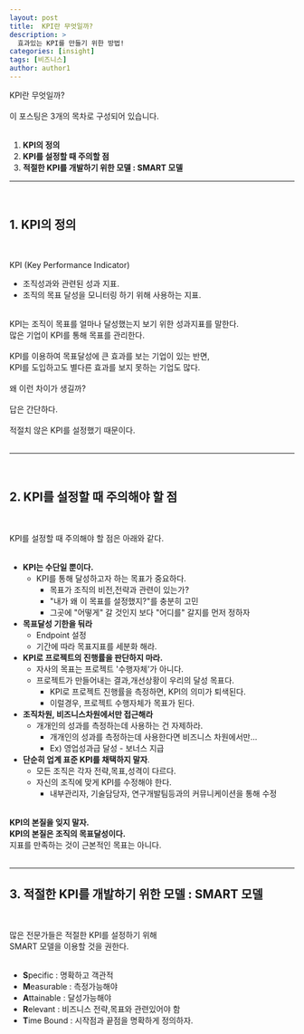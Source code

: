 ```yaml
---
layout: post
title:  KPI란 무엇일까?
description: >
  효과있는 KPI를 만들기 위한 방법!
categories: [insight]
tags: [비즈니스]
author: author1
---
```


KPI란 무엇일까?<br><br>
이 포스팅은 3개의 목차로 구성되어 있습니다.<br><br>
 1. **KPI의 정의** 
 2. **KPI를 설정할 때 주의할 점**
 3. **적절한 KPI를 개발하기 위한 모델 : SMART 모델**

----
<br>

## 1. KPI의 정의
<br>

KPI (Key Performance Indicator)<br>
- 조직성과와 관련된 성과 지표.<br>
- 조직의 목표 달성을 모니터링 하기 위해 사용하는 지표.<br><br>

KPI는 조직이 목표를 얼마나 달성했는지 보기 위한 성과지표를 말한다.<br>
많은 기업이 KPI를 통해 목표를 관리한다.<br><br>
KPI를 이용하여 목표달성에 큰 효과를 보는 기업이 있는 반면,<br>
KPI를 도입하고도 별다른 효과를 보지 못하는 기업도 많다.<br><br>
왜 이런 차이가 생길까?<br><br>
답은 간단하다. <br><br>
적절치 않은 KPI를 설정했기 때문이다.<br><br>

---

<br>

## 2. KPI를 설정할 때 주의해야 할 점

<br>

KPI를 설정할 때 주의해야 할 점은 아래와 같다.<br><br>

- **KPI는 수단일 뿐이다.**<br>
  - KPI를 통해 달성하고자 하는 목표가 중요하다.<br>
    - 목표가 조직의 비전,전략과 관련이 있는가?<br>
    - "내가 왜 이 목표를 설정했지?"를 충분히 고민<br>
    - 그곳에 "어떻게" 갈 것인지 보다 "어디를" 갈지를 먼저 정하자<br>
- **목표달성 기한을 둬라**<br>
  - Endpoint 설정<br>
  - 기간에 따라 목표지표를 세분화 해라.<br>
- **KPI로 프로젝트의 진행률을 판단하지 마라.**<br>
  - 자사의 목표는 프로젝트 '수행자체'가 아니다.<br>
  - 프로젝트가 만들어내는 결과,개선상황이 우리의 달성 목표다.<br>
    - KPI로 프로젝트 진행률을 측정하면, KPI의 의미가 퇴색된다.<br>
    - 이럴경우, 프로젝트 수행자체가 목표가 된다.   <br>
- **조직차원, 비즈니스차원에서만 접근해라**<br>
  - 개개인의 성과를 측정하는데 사용하는 건 자제하라.<br>
    - 개개인의 성과를 측정하는데 사용한다면 비즈니스 차원에서만...<br>
    - Ex) 영업성과급 달성 - 보너스 지급<br>
- **단순히 업계 표준 KPI를 채택하지 말자**.<br>
  - 모든 조직은 각자 전략,목표,성격이 다르다.<br>
  - 자신의 조직에 맞게 KPI를 수정해야 한다.<br>
    - 내부관리자, 기술담당자, 연구개발팀등과의 커뮤니케이션을 통해 수정<br><br>

**KPI의 본질을 잊지 말자.**<br>
**KPI의 본질은 조직의 목표달성이다.**<br>
지표를 만족하는 것이 근본적인 목표는 아니다.<br><br>


---

## 3. 적절한 KPI를 개발하기 위한 모델 : SMART 모델

<br>

많은 전문가들은 적절한 KPI를 설정하기 위해<br>
SMART 모델을 이용할 것을 권한다.<br><br>

- **S**pecific : 명확하고 객관적<br>
- **M**easurable : 측정가능해야<br>
- **A**ttainable : 달성가능해야<br>
- **R**elevant : 비즈니스 전략,목표와 관련있어야 함<br>
- **T**ime Bound : 시작점과 끝점을 명확하게 정의하자.<br>

